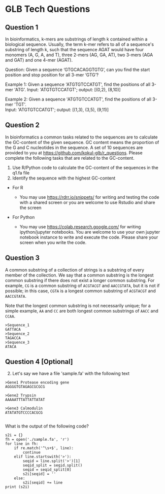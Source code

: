 # GLB Tech Questions

## Question 1
In bioinformatics, k-mers are substrings of length k contained within a biological sequence. Usually, the term k-mer refers to all of a sequence's substring of length k, such that the sequence AGAT would have four monomers (A, G, A, and T), three 2-mers (AG, GA, AT), two 3-mers (AGA and GAT) and one 4-mer (AGAT).

Question: Given a sequence ‘GTGCACAGGTGTG’, can you find the start position and stop position for all 3-mer ‘GTG’?
 
Example 1: Given a sequence 'ATGTGTCCATGT', find the positions of all 3-mer 'ATG'.
Input: 'ATGTGTCCATGT'; output: [(0,2), (8,10)]

Example 2: Given a sequence 'ATGTGTCCATGT', find the positions of all 3-mer 'TGT'. 		
Input:  'ATGTGTCCATGT'; output: [(1,3), (3,5), (9,11)]


## Question 2

In bioinformatics a common tasks related to the sequences are to calculate the GC-content of the given sequence. GC content means the proportion of the G and C nucleotides in the sequence. A set of 10 sequences are provided to you at https://github.com/kokul-glb/r_questions. Please complete the following tasks that are related to the GC-content.

1.	Use R/Python code to calculate the GC-content of the sequences in the q1.fa file
2.	Identify the sequence with the highest GC-content

* For R
  * You may use https://rdrr.io/snippets/  for writing and testing the code with a shared screen or you are welcome to use Rstudio and share the screen

* For Python
  * You may use https://colab.research.google.com/ for writing ipython/jupyter notebooks. You are welcome to use your own jupyter notebook instance to write and execute the code. Please share your screen when you write the code.


## Question 3

A common substring of a collection of strings is a substring of every member of the collection. We say that a common substring is the longest common substring if there does not exist a longer common substring. For example, `CG` is a common substring of `ACGTACGT` and `AACCGTATA`, but it is not if possible; in this case, `CGTA` is a longest common substring of `ACGTACGT` and `AACCGTATA`.

Note that the longest common substring is not necessarily unique; for a simple example, `AA` and `CC` are both longest common substrings of `AACC` and `CCAA`.

```
>Sequence_1
GATTACA
>Sequence_2
TAGACCA
>Sequence_3
ATACA
```


## Question 4 [Optional]

2.	Let's say we have a file 'sample.fa' with the following text

```
>Gene1 Protease encoding gene
AGGGGTGTAGAGCGCGCG
 
>Gene2 Trypsin
AAAAATTTATTATTATAT
 
>Gene3 Calmodulin
ATATATGTCCCCACGCG
 
```

What is the output of the following code?
```{python}
s2i = {}
fh = open('./sample.fa', 'r')
for line in fh:
    if re.match('^\s+$', line):
        continue
    elif line.startswith('>'):
        seqid = line.split('>')[1]
        seqid_split = seqid.split() 
        seqid = seqid_split[0] 
        s2i[seqid] = ''
    else:
        s2i[seqid] += line
print (s2i)
```
